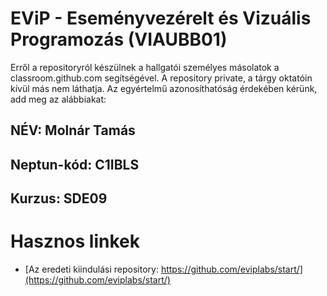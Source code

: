 # EViP - Eseményvezérelt és Vizuális Programozás (VIAUBB01)

Erről a repositoryról készülnek a hallgatói személyes másolatok a classroom.github.com segítségével.
A repository private, a tárgy oktatóin kívül más nem láthatja.
Az egyértelmű azonosíthatóság érdekében kérünk, add meg az alábbiakat:

## NÉV: Molnár Tamás
## Neptun-kód: C1IBLS
## Kurzus: SDE09

# Hasznos linkek 

- [Az eredeti kiindulási repository: https://github.com/eviplabs/start/](https://github.com/eviplabs/start/)

